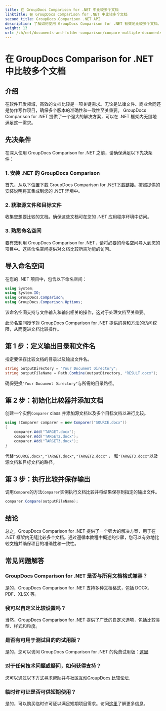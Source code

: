 ```yaml
---
title: 在 GroupDocs Comparison for .NET 中比较多个文档
linktitle: 在 GroupDocs Comparison for .NET 中比较多个文档
second_title: GroupDocs.Comparison .NET API
description: 了解如何使用 GroupDocs Comparison for .NET 有效地比较多个文档。请按照我们的分步指南进行无缝集成。
weight: 13
url: /zh/net/documents-and-folder-comparison/compare-multiple-documents-dotnet/
---
```


# 在 GroupDocs Comparison for .NET 中比较多个文档

## 介绍
在软件开发领域，高效的文档比较是一项关键需求。无论是法律文件、商业合同还是协作写作项目，确保多个版本的准确性和一致性至关重要。 GroupDocs Comparison for .NET 提供了一个强大的解决方案，可以在 .NET 框架内无缝地满足这一需求。
## 先决条件
在深入使用 GroupDocs Comparison for .NET 之前，请确保满足以下先决条件：
### 1. 安装 .NET 的 GroupDocs Comparison
首先，从以下位置下载 GroupDocs Comparison for .NET[下载链接](https://releases.groupdocs.com/comparison/net/)。按照提供的安装说明将其集成到您的 .NET 环境中。
### 2. 获取源文件和目标文件
收集您想要比较的文档。确保这些文档可在您的 .NET 应用程序环境中访问。
### 3. 熟悉命名空间
要有效利用 GroupDocs Comparison for .NET，请将必要的命名空间导入到您的项目中。这些命名空间提供对文档比较所需功能的访问。

## 导入命名空间
在您的 .NET 项目中，包含以下命名空间：

```csharp
using System;
using System.IO;
using GroupDocs.Comparison;
using GroupDocs.Comparison.Options;
```
该命名空间支持与文件输入和输出相关的操作，这对于处理文档至关重要。

此命名空间授予对 GroupDocs Comparison for .NET 提供的类和方法的访问权限，从而促进文档比较操作。
## 第 1 步：定义输出目录和文件名
指定要保存比较文档的目录以及输出文件名。
```csharp
string outputDirectory = "Your Document Directory";
string outputFileName = Path.Combine(outputDirectory, "RESULT.docx");
```
确保更换`"Your Document Directory"`与所需的目录路径。
## 第 2 步：初始化比较器并添加文档
创建一个实例`Comparer` class 并添加源文档以及多个目标文档以进行比较。
```csharp
using (Comparer comparer = new Comparer("SOURCE.docx"))
{
    comparer.Add("TARGET.docx");
    comparer.Add("TARGET2.docx");
    comparer.Add("TARGET3.docx");
}
```
代替`"SOURCE.docx"`, `"TARGET.docx"`, `"TARGET2.docx"` ， 和`"TARGET3.docx"`以及源文档和目标文档的路径。
## 第 3 步：执行比较并保存输出
调用`Compare`的方法`Comparer`实例执行文档比较并将结果保存到指定的输出文件。
```csharp
comparer.Compare(outputFileName);
```

## 结论
总之，GroupDocs Comparison for .NET 提供了一个强大的解决方案，用于在 .NET 框架内无缝比较多个文档。通过遵循本教程中概述的步骤，您可以有效地比较文档并确保项目的准确性和一致性。
## 常见问题解答
### GroupDocs Comparison for .NET 是否与所有文档格式兼容？
是的，GroupDocs Comparison for .NET 支持多种文档格式，包括 DOCX、PDF、XLSX 等。
### 我可以自定义比较设置吗？
当然，GroupDocs Comparison for .NET 提供了广泛的自定义选项，包括比较类型、样式和粒度。
### 是否有可用于测试目的的试用版？
是的，您可以访问 GroupDocs Comparison for .NET 的免费试用版：[这里](https://releases.groupdocs.com/).
### 对于任何技术问题或疑问，如何获得支持？
您可以通过以下方式寻求帮助并与社区互动[GroupDocs 比较论坛](https://forum.groupdocs.com/c/comparison/12).
### 临时许可证是否可供短期使用？
是的，可以购买临时许可证以满足短期项目需求。访问[这里](https://purchase.groupdocs.com/temporary-license/)了解更多信息。
